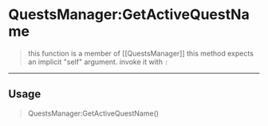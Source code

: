 # QuestsManager:GetActiveQuestName
> this function is a member of [[QuestsManager]]
> this method expects an implicit "self" argument. invoke it with `:`
-----
## Usage
> QuestsManager:GetActiveQuestName()
